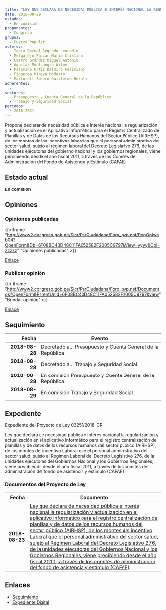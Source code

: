 ```yaml
---
title: "LEY QUE DECLARA DE NECESIDAD PÚBLICA E INTERÉS NACIONAL LA REGULARIZACIÓN Y ACTUALIZACIÓN EN EL APLICATIVO INFORMÁTICO PARA EL REGISTRO CENTRALIZADO DE PLANILLAS Y DE DATOS DE LOS RECURSOS HUMANOS DEL SECTOR PÚBLICO (AIRHSP), DE LOS MONTOS DEL INCENTIVO LABORAL QUE EL PERSONAL ADMINISTRATIVO DEL SECTOR SALUD, SUJETOS AL RÉGIMEN LABORAL DEL DECRETO LEGISLATIVO 276, DE LAS UNIDADES EJECUTORAS DEL GOBIERNO NACIONAL Y LOS GOBIERNOS REGIONALES, VIENE PERCIBIENDO DESDE EL AÑO FISCAL 2011, A TRAVÉS DE LOS COMITÉS DE ADMINISTRACIÓN DEL FONDO DE ASISTENCIA Y ESTÍMULO (CAFAE)"
date: 2018-08-29
estados: 
  - En comisión
proponentes: 
  - Congreso
grupos: 
  - Fuerza Popular
autores: 
  - Tapia Bernal Segundo Leocadio
  - Melgarejo Páucar María Cristina
  - Castro Grández Miguel Antonio
  - Aguilar Montenegro Wilmer
  - Palomino Ortiz Dalmiro Feliciano
  - Figueroa Minaya Modesto
  - Martorell Sobero Guillermo Hernán
adherentes: 
  - 
sectores: 
  - Presupuesto y Cuenta General de la República
  - Trabajo y Seguridad Social
periodos: 
  - 2016-2021
---
```


Propone declarar de necesidad pública e interés nacional la regularización y actualización en el Aplicativo Informático para el Registro Centralizado de Planillas y de Datos de los Recursos Humanos del Sector Público (AIRHSP), de los montos de los incentivos laborales que el personal administrativo del sector salud, sujeto al régimen laboral del Decreto Legislativo 276, de las unidades ejecutoras del gobierno nacional y los gobiernos regionales, viene percibiendo desde el año fiscal 2011, a través de los Comités de Administración del Fondo de Asistencia y Estímulo (CAFAE)


## Estado actual

**En comisión**

## Opiniones

### Opiniones publicadas

{{<iframe "http://www2.congreso.gob.pe/Sicr/ParCiudadana/Foro_pvp.nsf/RepOpiweb04?OpenForm&Db=6F08BC43D48C11FA052582F2005C9797&View=yyyy&Col=zzzzz" "Opiniones publicadas" >}}

[Enlace](http://www2.congreso.gob.pe/Sicr/ParCiudadana/Foro_pvp.nsf/RepOpiweb04?OpenForm&Db=6F08BC43D48C11FA052582F2005C9797&View=yyyy&Col=zzzzz)
### Publicar opinión

{{< iframe "http://www2.congreso.gob.pe/Sicr/ParCiudadana/Foro_pvp.nsf/Documentos?OpenForm&ParentUnid=6F08BC43D48C11FA052582F2005C9797&view" "Brindar opinión" >}}

[Enlace](http://www2.congreso.gob.pe/Sicr/ParCiudadana/Foro_pvp.nsf/Documentos?OpenForm&ParentUnid=6F08BC43D48C11FA052582F2005C9797&view)

## Seguimiento

| Fecha | Evento |
|------:|--------|
| **2018-08-28** | Decretado a... Presupuesto y Cuenta General de la República|
| **2018-08-28** | Decretado a... Trabajo y Seguridad Social|
| **2018-08-28** | En comisión Presupuesto y Cuenta General de la República|
| **2018-08-29** | En comisión Trabajo y Seguridad Social|


## Expediente

Expediente del Proyecto de Ley 03251/2018-CR

Ley que declara de necesidad pública e interés nacional la regularización y actualización en el aplicativo informático para el registro centralización de planillas y de datos de los recursos humanos del sector público (AIRHSP), de los montes del incentivo Laboral que el personal administrativo del sector salud, sujeto al Régimen Laboral del Decreto Legislativo 276, de la unidades ejecutoras del Gobiernos Nacional y los Gobiernos Regionales, viene precibiendo desde el año fiscal 2011, a través de los comités de administración del fondo de asistencia y estímulo (CAFAE)


### Documentos del Proyecto de Ley

| Fecha | Documento |
|------:|--------|
| **2018-08-23** | [Ley que declara de necesidad pública e interés nacional la regularización y actualización en el aplicativo informático para el registro centralización de planillas y de datos de los recursos humanos del sector público (AIRHSP), de los montes del incentivo Laboral que el personal administrativo del sector salud, sujeto al Régimen Laboral del Decreto Legislativo 276, de la unidades ejecutoras del Gobiernos Nacional y los Gobiernos Regionales, viene precibiendo desde el año fiscal 2011, a través de los comités de administración del fondo de asistencia y estímulo (CAFAE)](http://www.leyes.congreso.gob.pe/Documentos/2016_2021/Proyectos_de_Ley_y_de_Resoluciones_Legislativas/PL0324620180823.pdf) |

## Enlaces 

- [Seguimiento](http://www2.congreso.gob.pe/Sicr/TraDocEstProc/CLProLey2016.nsf/f7fff46988ca05b1052578e100829cc7/091862cb3ed3edbe052582f20068affc?OpenDocument)
- [Expediente Digital](http://www2.congreso.gob.pe/Sicr/TraDocEstProc/CLProLey2016.nsf/f7fff46988ca05b1052578e100829cc7/091862cb3ed3edbe052582f20068affc?OpenDocument&Click=05257FB7005EB655.eb71d0cf91d8294e05256cdf006b5706/$Body/0.1C6C)
